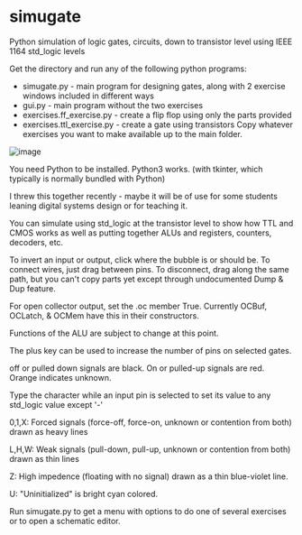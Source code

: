 # simugate
Python simulation of logic gates, circuits, down to transistor level using IEEE 1164 std_logic levels

Get the directory and run any of the following python programs: 
* simugate.py  -  main program for designing gates, along with 2 exercise windows included in different ways
* gui.py  -  main program without the two exercises
* exercises.ff_exercise.py  -  create a flip flop using only the parts provided
* exercises.ttl_exercise.py  -  create a gate using transistors
Copy whatever exercises you want to make available up to the main folder.

![image](https://cloud.githubusercontent.com/assets/26174810/24330080/d3ef8032-11b2-11e7-836e-2c79d422c18e.png)

You need Python to be installed. Python3 works. (with tkinter, which typically is normally bundled with Python)

I threw this together recently - maybe it will be of use for some students leaning digital systems design or for teaching it.

You can simulate using std_logic at the transistor level to show how TTL and CMOS works as well as putting together ALUs and registers, counters, decoders, etc.

To invert an input or output, click where the bubble is or should be. To connect wires, just drag between pins. To disconnect, drag along the same path,
but you can't copy parts yet except through undocumented Dump & Dup feature.

For open collector output, set the .oc member True. Currently OCBuf, OCLatch, & OCMem have this in their constructors.

Functions of the ALU are subject to change at this point.

The plus key can be used to increase the number of pins on selected gates.

off or pulled down signals are black. On or pulled-up signals are red. Orange indicates unknown.

Type the character while an input pin is selected to set its value to any std_logic value except '-'

0,1,X: Forced signals (force-off, force-on, unknown or contention from both) drawn as heavy lines

L,H,W: Weak signals (pull-down, pull-up, unknown or contention from both) drawn as thin lines

Z: High impedence (floating with no signal) drawn as a thin blue-violet line.

U: "Uninitialized" is bright cyan colored.

Run simugate.py to get a menu with options to do one of several exercises or to open a schematic editor.
